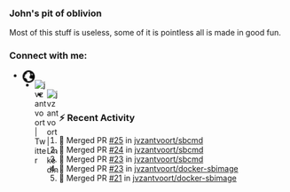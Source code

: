 ### John's pit of oblivion

Most of this stuff is useless, some of it is pointless all is made in good fun.

### Connect with me:

* [<img align="left" alt="jvzantvoort.com" width="22px" src="https://raw.githubusercontent.com/iconic/open-iconic/master/svg/globe.svg" />][website]
* [<img align="left" alt="jvzantvoort | Twitter" width="22px" src="https://cdn.jsdelivr.net/npm/simple-icons@v3/icons/twitter.svg" />][twitter]
* [<img align="left" alt="jvzantvoort | LinkedIn" width="22px" src="https://cdn.jsdelivr.net/npm/simple-icons@v3/icons/linkedin.svg" />][linkedin]

### :zap: Recent Activity

<!--START_SECTION:activity-->
1. 🎉 Merged PR [#25](https://github.com/jvzantvoort/sbcmd/pull/25) in [jvzantvoort/sbcmd](https://github.com/jvzantvoort/sbcmd)
2. 🎉 Merged PR [#24](https://github.com/jvzantvoort/sbcmd/pull/24) in [jvzantvoort/sbcmd](https://github.com/jvzantvoort/sbcmd)
3. 🎉 Merged PR [#23](https://github.com/jvzantvoort/sbcmd/pull/23) in [jvzantvoort/sbcmd](https://github.com/jvzantvoort/sbcmd)
4. 🎉 Merged PR [#23](https://github.com/jvzantvoort/docker-sbimage/pull/23) in [jvzantvoort/docker-sbimage](https://github.com/jvzantvoort/docker-sbimage)
5. 🎉 Merged PR [#21](https://github.com/jvzantvoort/docker-sbimage/pull/21) in [jvzantvoort/docker-sbimage](https://github.com/jvzantvoort/docker-sbimage)
<!--END_SECTION:activity-->

[website]: https://vanzantvoort.org/
[twitter]: https://twitter.com/jvanzantvoort
[linkedin]: https://www.linkedin.com/in/johnvanzantvoort/
